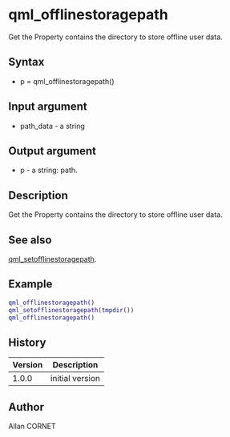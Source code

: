 # qml_offlinestoragepath

Get the Property contains the directory to store offline user data.

## Syntax

- p = qml_offlinestoragepath()

## Input argument

- path_data - a string

## Output argument

- p - a string: path.

## Description

  <p>Get the Property contains the directory to store offline user data.</p>

## See also

[qml_setofflinestoragepath](qml_setofflinestoragepath.html).

## Example

```matlab
qml_offlinestoragepath()
qml_setofflinestoragepath(tmpdir())
qml_offlinestoragepath()
```

## History

| Version | Description     |
| ------- | --------------- |
| 1.0.0   | initial version |

## Author

Allan CORNET
